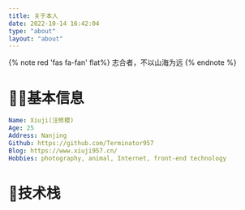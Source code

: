 ```yaml
---
title: 关于本人
date: 2022-10-14 16:42:04
type: "about"
layout: "about"
---
```


{% note red 'fas fa-fan' flat%}
志合者，不以山海为远
{% endnote %}

# 💁‍♂️基本信息

```yaml
Name: Xiuji(汪修稷)
Age: 25
Address: Nanjing
Github: https://github.com/Terminator957
Blog: https://www.xiuji957.cn/
Hobbies: photography, animal, Internet, front-end technology
```

# 🔨技术栈

